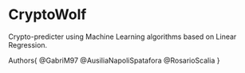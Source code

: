 # CryptoWolf
Crypto-predicter using Machine Learning algorithms based on Linear Regression.

Authors{
  @GabriM97
  @AusiliaNapoliSpatafora
  @RosarioScalia
}
